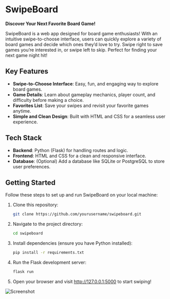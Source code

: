 # SwipeBoard  
**Discover Your Next Favorite Board Game!**  

SwipeBoard is a web app designed for board game enthusiasts! With an intuitive swipe-to-choose interface, users can quickly explore a variety of board games and decide which ones they’d love to try. Swipe right to save games you’re interested in, or swipe left to skip. Perfect for finding your next game night hit!  

## Key Features  
- **Swipe-to-Choose Interface**: Easy, fun, and engaging way to explore board games.  
- **Game Details**: Learn about gameplay mechanics, player count, and difficulty before making a choice.  
- **Favorites List**: Save your swipes and revisit your favorite games anytime.  
- **Simple and Clean Design**: Built with HTML and CSS for a seamless user experience.  

## Tech Stack  
- **Backend**: Python (Flask) for handling routes and logic.  
- **Frontend**: HTML and CSS for a clean and responsive interface.  
- **Database**: (Optional) Add a database like SQLite or PostgreSQL to store user preferences.  

## Getting Started  
Follow these steps to set up and run SwipeBoard on your local machine:  

1. Clone this repository:  
   ```bash  
   git clone https://github.com/yourusername/swipeboard.git  


2. Navigate to the project directory:
   ```bash
   cd swipeboard  
3. Install dependencies (ensure you have Python installed):
   ```bash
   pip install -r requirements.txt  

4. Run the Flask development server:
   ```bash
   flask run
5. Open your browser and visit http://127.0.0.1:5000 to start swiping!



![Screenshot](https://raw.githubusercontent.com/username/repository/main/images/image.png)


   

   
